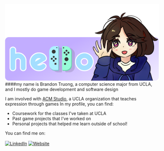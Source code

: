 <!---
Thanks for checking out my readme! Feel free to use it as a template or as a guide if you liked my design.
--->

![Hello by me](https://raw.githubusercontent.com/BrandTruong/brandtruong.github.io/master/images/Frame%202lowres.png)
####my name is Brandon Truong, a computer science major from UCLA, and I mostly do game development and software design

I am involved with [ACM Studio](https://acmstudio.carrd.co), a UCLA organization that teaches expression through games
In my profile, you can find:
* Coursework for the classes I've taken at UCLA
* Past game projects that I've worked on
* Personal projects that helped me learn outside of school!

You can find me on: <br /><br />
[<img alt="LinkedIn" src="https://img.shields.io/badge/LinkedIn-0077B5?style=for-the-badge&logo=linkedin&logoColor=white"/>](https://www.linkedin.com/in/brandtruong/)
 [<img alt="Website" src="https://img.shields.io/badge/website-000000?style=for-the-badge&logo=About.me&logoColor=white"/>](https://brandtruong.github.io/)
